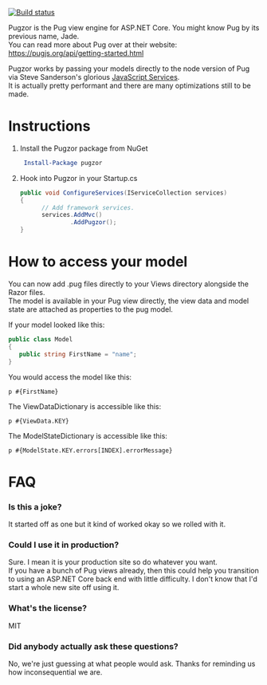 [![Build status](https://ci.appveyor.com/api/projects/status/njbb56ee6h7r15fy?svg=true)](https://ci.appveyor.com/project/DavidPaquette/pugzor)

Pugzor is the Pug view engine for ASP.NET Core. You might know Pug by its previous name, Jade.  
You can read more about Pug over at their website: https://pugjs.org/api/getting-started.html

Pugzor works by passing your models directly to the node version of Pug via Steve Sanderson's glorious [JavaScript Services](https://github.com/aspnet/JavaScriptServices).  
It is actually pretty performant and there are many optimizations still to be made.

# Instructions

1. Install the Pugzor package from NuGet

   ```PowerShell
    Install-Package pugzor
   ```
2. Hook into Pugzor in your Startup.cs

   ```csharp
   public void ConfigureServices(IServiceCollection services)
   {
         // Add framework services.
         services.AddMvc()
                 .AddPugzor();
   }
   ```
# How to access your model

You can now add .pug files directly to your Views directory alongside the Razor files.  
The model is available in your Pug view directly, the view data and model state are attached as properties to the pug model.

If your model looked like this:

   ```csharp
   public class Model
   {
      public string FirstName = "name";
   }
   ```

You would access the model like this:

   ```pug
   p #{FirstName}
   ```
   
The ViewDataDictionary is accessible like this:

   ```pug
   p #{ViewData.KEY}
   ```
   
The ModelStateDictionary is accessible like this:

   ```pug
   p #{ModelState.KEY.errors[INDEX].errorMessage}
   ```

# FAQ

### Is this a joke?

It started off as one but it kind of worked okay so we rolled with it.

### Could I use it in production?

Sure. I mean it is your production site so do whatever you want.  
If you have a bunch of Pug views already, then this could help you transition to using an ASP.NET Core back end with little difficulty. I don't know that I'd start a whole new site off using it.

### What's the license?

MIT

### Did anybody actually ask these questions?

No, we're just guessing at what people would ask. Thanks for reminding us how inconsequential we are.

